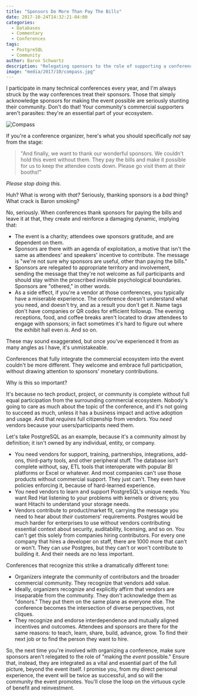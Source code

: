 ```yaml
---
title: "Sponsors Do More Than Pay The Bills"
date: 2017-10-24T14:32:21-04:00
categories:
  - Databases
  - Commentary
  - Conferences
tags:
  - PostgreSQL
  - Community
author: Baron Schwartz
description: "Relegating sponsors to the role of supporting a conference is a tragic missed opportunity."
image: "media/2017/10/compass.jpg"
---
```


I participate in many technical conferences every year, and I'm always struck by
the way conferences treat their sponsors. Those that simply acknowledge sponsors
for making the event possible are seriously stunting their community. Don't do
that!  Your community's commercial supporters aren't parasites: they're an
essential part of your ecosystem.

![Compass](/media/2017/10/compass.jpg)

<!--more-->

If you're a conference organizer, here's what you should specifically *not* say
from the stage:

> "And finally, we want to thank our wonderful sponsors. We couldn't hold this
> event without them. They pay the bills and make it possible for us to keep the
> attendee costs down. Please go visit them at their booths!"

*Please stop doing this.*

Huh? What is wrong with *that?* Seriously, thanking sponsors is a *bad* thing?
What crack is Baron smoking?

No, seriously. When conferences thank sponsors for paying the bills and leave it
at that, they create and reinforce a damaging dynamic, implying that:

- The event is a charity; attendees owe sponsors gratitude, and are dependent on
  them.
- Sponsors are there with an agenda of exploitation, a motive that isn't the
  same as attendees' and speakers' incentive to contribute. The message is
  "we're not sure why sponsors are useful, other than paying the bills."
- Sponsors are relegated to appropriate territory and involvement, sending the
  message that they're not welcome as full participants and should stay within
  the proscribed invisible psychological boundaries. Sponsors are "othered," in
  other words.
- As a side effect, if you're a vendor at those conferences, you typically have
  a miserable experience. The conference doesn't understand what you need, and
  doesn't try, and as a result you don't get it. Name tags don't have companies
  or QR codes for efficient followup. The evening receptions, food, and coffee
  breaks aren't located to draw attendees to engage with sponsors; in fact
  sometimes it's hard to figure out where the exhibit hall even *is*. And so on.

These may sound exaggerated, but once you've experienced it from as many
angles as I have, it's unmistakeable.

Conferences that fully integrate the commercial ecosystem into the event 
couldn't be more different. They welcome and embrace full
participation, without drawing attention to sponsors' monetary contributions.

Why is this so important?

It's because no tech product, project, or community is
complete without full equal participation from the surrounding commercial
ecosystem. Nobody's going to care as much about the topic of the conference, and it's
not going to succeed as much, unless it has a business impact and active adoption and
usage. And that *requires* full citizenship from vendors.  You *need* vendors
because your users/participants need them.

Let's take PostgreSQL as an example, because it's a community almost by
definition; it isn't owned by any individual, entity, or company.

- You need vendors for support, training, partnerships, integrations, add-ons,
  third-party tools, and other peripheral stuff. The database isn't complete
  without, say, ETL tools that interoperate with popular BI platforms or Excel
  or whatever. And most companies can't use those products without commercial
  support. They just can't. They even have policies enforcing it, because of
  hard-learned experience.
- You need vendors to learn and support PostgreSQL's unique needs. You want Red
  Hat listening to your problems with kernels or drivers; you want Hitachi to
  understand your storage needs.
- Vendors contribute to product/market fit, carrying the message you need to
  hear about *their* customers' requirements. Postgres would be much harder for
  enterprises to use without vendors contributing essential context about
  security, auditability, licensing, and so on.  You can't get this solely from
  companies hiring contributors. For every one company that hires a developer on
  staff, there are 1000 more that can't or won't. They can *use* Postgres, but
  they can't or won't contribute to building it. And their needs are no less
  important.

Conferences that recognize this strike a dramatically different tone:

- Organizers integrate the community of contributors and the broader commercial
  community. They recognize that vendors add value.
- Ideally, organizers recognize and explicitly affirm that vendors are
  inseparable from the community. They don't acknowledge them as "donors." They
  put them on the same plane as everyone else. The conference becomes the
  intersection of diverse perspectives, not cliques.
- They recognize and endorse interdependence and mutually aligned incentives and
  outcomes. Attendees and sponsors are there for the same reasons: to teach,
  learn, share, build, advance, grow. To find their next job or to find the
  person they want to hire.

So, the next time you're involved with organizing a conference, make sure
sponsors aren't relegated to the role of "making the *event* possible." Ensure
that, instead, they are integrated as a vital and essential part of the full
picture, beyond the event itself. I promise you, from my direct personal
experience, the event will be twice as successful, and so will the community the
event promotes. You'll close the loop on the virtuous cycle of benefit and
reinvestment.


